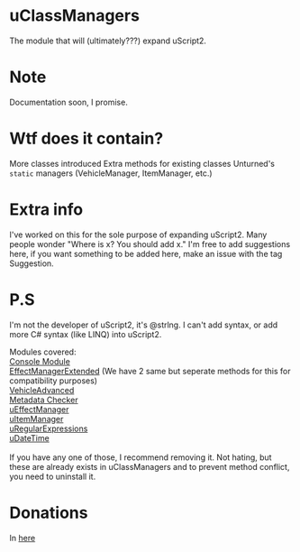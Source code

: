 # uClassManagers
The module that will (ultimately???) expand uScript2.

# Note
Documentation soon, I promise.

# Wtf does it contain?
More classes introduced
Extra methods for existing classes
Unturned's `static` managers (VehicleManager, ItemManager, etc.)

# Extra info
I've worked on this for the sole purpose of expanding uScript2.
Many people wonder "Where is x? You should add x."
I'm free to add suggestions here, if you want something to be added here, make an issue with the tag Suggestion.

# P.S
I'm not the developer of uScript2, it's @strlng.
I can't add syntax, or add more C# syntax (like LINQ) into uScript2.

Modules covered:<br/>
[Console Module](https://discord.com/channels/578652868328947744/843614954514808882/845004018526584843)<br/>
[EffectManagerExtended](https://discord.com/channels/578652868328947744/843614954514808882/851503692724568094) (We have 2 same but seperate methods for this for compatibility purposes)<br/>
[VehicleAdvanced](https://discord.com/channels/578652868328947744/843614954514808882/983334949950201886)<br/>
[Metadata Checker](https://discord.com/channels/578652868328947744/843614954514808882/1061581590951632896)<br/>
[uEffectManager](https://discord.com/channels/578652868328947744/843614954514808882/1071731574254612541)<br/>
[uItemManager](https://discord.com/channels/578652868328947744/843614954514808882/1073049873378713660)<br/>
[uRegularExpressions](https://discord.com/channels/578652868328947744/843614954514808882/1112325216274759791)<br/>
[uDateTime](https://discord.com/channels/578652868328947744/843614954514808882/1132639771949269002)<br/>
<br/>
If you have any one of those, I recommend removing it. Not hating, but these are already exists in uClassManagers and to prevent method conflict, you need to uninstall it.

# Donations
In [here](https://cgproductions-store.tebex.io/package/5222683)
